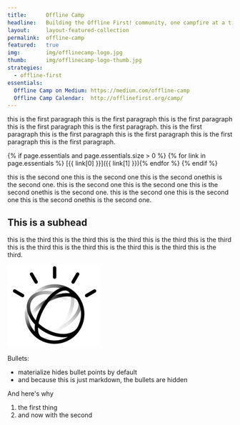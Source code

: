 ```yaml
---
title:      Offline Camp
headline:   Building the Offline First! community, one campfire at a time.
layout:     layout-featured-collection
permalink:  offline-camp
featured:   true
img:        img/offlinecamp-logo.jpg
thumb:      img/offlinecamp-logo-thumb.jpg
strategies: 
  - offline-first
essentials:
  Offline Camp on Medium: https://medium.com/offline-camp
  Offline Camp Calendar:  http://offlinefirst.org/camp/
---
```


this is the first paragraph this is the first paragraph this is the first paragraph this is the first paragraph this is the first paragraph. this is the first paragraph this is the first paragraph this is the first paragraph this is the first paragraph this is the first paragraph.

{% if page.essentials and page.essentials.size > 0 %}
{% for link in page.essentials %}
[{{ link[0] }}]({{ link[1] }}){% endfor %}
{% endif %}

this is the second one this is the second one this is the second onethis is the second one. this is the second one this is the second one this is the second onethis is the second one. this is the second one this is the second one this is the second onethis is the second one.

## This is a subhead

this is the third this is the third this is the third this is the third this is the third this is the third this is the third this is the third this is the third this is the third.

![placeholder image](img/watson_black.png)

Bullets:
- materialize hides bullet points by default
- and because this is just markdown, the bullets are hidden

And here's why

1. the first thing
2. and now with the second